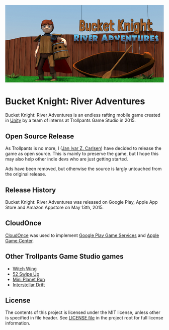 ![feature](FeatureGraphic.png)

# Bucket Knight: River Adventures
Bucket Knight: River Adventures is an endless rafting mobile game created in [Unity](http://unity3d.com/) by a team of interns at Trollpants Game Studio in 2015.

## Open Source Release
As Trollpants is no more, I ([Jan Ivar Z. Carlsen](https://github.com/jizc)) have decided to release the game as open source. This is mainly to preserve the game, but I hope this may also help other indie devs who are just getting started.

Ads have been removed, but otherwise the source is largly untouched from the original release.

## Release History
Bucket Knight: River Adventures was released on Google Play, Apple App Store and Amazon Appstore on May 13th, 2015.

## CloudOnce
[CloudOnce](https://github.com/jizc/CloudOnce) was used to implement [Google Play Game Services](https://developers.google.com/games/services/) and [Apple Game Center](https://developer.apple.com/game-center/).

## Other Trollpants Game Studio games
* [Witch Wing](https://github.com/jizc/WitchWing)
* [52 Swipe Up](https://github.com/jizc/52SwipeUp)
* [Mini Planet Run](https://github.com/jizc/MiniPlanetRun)
* [Interstellar Drift](https://github.com/jizc/InterstellarDrift)

## License
The contents of this project is licensed under the MIT license, unless other is specified in file header. See [LICENSE file](./LICENSE) in the project root for full license information.
